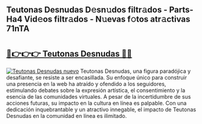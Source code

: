 ## Teutonas Desnudas D𝚎sn𝚞dos filtr𝚊dos - Parts-Ha4 Vid𝚎os filtr𝚊dos - N𝚞evas f𝚘tos atr𝚊ctivas 71nTA

# <h2><a href="http://mb47euh.tromn.icu/?c=Teutonas+Desnudas">🔗👉👉👉 Teutonas Desnudas 🔗🔗</a></h2>

[![Teutonas Desnudas nuevo](https://i.imgur.com/pEAQMta.gif)](http://mb47euh.tromn.icu/?c=Teutonas+Desnudas)
Teutonas Desnudas, una figura paradójica y desafiante, se resiste a ser encasillada. Su enfoque único para construir una presencia en la web ha atraído y ofendido a los seguidores, estimulando debates sobre la expresión artística, el consentimiento y la esencia de las comunidades virtuales. A pesar de la incertidumbre de sus acciones futuras, su impacto en la cultura en línea es palpable. Con una dedicación inquebrantable y un atractivo innegable, el impacto de Teutonas Desnudas en la comunidad en línea es ilimitado.
